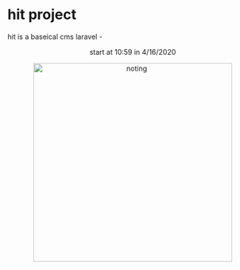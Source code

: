 # hit project 

hit is a  baseical cms laravel  - 
<center> </center>
<p align="center">start at 10:59 in 4/16/2020</p>
<p align="center">
  <img alt="noting" title="!" width="400" src="https://encrypted-tbn0.gstatic.com/images?q=tbn%3AANd9GcTIwozIPSH0Pcz5FpxY8SlNOiLBvyHzR5j_p3Q7_4tMuPjAHrak&usqp=CAU">
</p>
